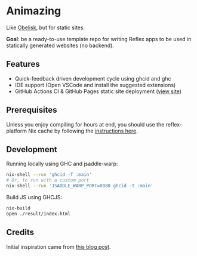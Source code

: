 # Animazing

Like [Obelisk](https://github.com/obsidiansystems/obelisk), but for static sites.

**Goal**: be a ready-to-use template repo for writing Reflex apps to be used in statically generated websites (no backend).

## Features

- Quick-feedback driven development cycle using ghcid and ghc
- IDE support (Open VSCode and install the suggested extensions)
- GitHub Actions CI & GitHub Pages static site deployment ([view site][pages])

[pages]: http://srid.github.io/reflex-stone/

## Prerequisites

Unless you enjoy compiling for hours at end, you should use the reflex-platform Nix cache by following the [instructions here][cache].

## Development

Running locally using GHC and jsaddle-warp:

```bash
nix-shell --run 'ghcid -T :main'
# Or, to run with a custom port
nix-shell --run 'JSADDLE_WARP_PORT=8080 ghcid -T :main'
```

Build JS using GHCJS:

```bash
nix-build
open ./result/index.html
```

## Credits

Initial inspiration came from [this blog post](https://vaibhavsagar.com/blog/2019/10/29/getting-along-with-javascript/).

[cache]: https://github.com/obsidiansystems/obelisk#installing-obelisk
